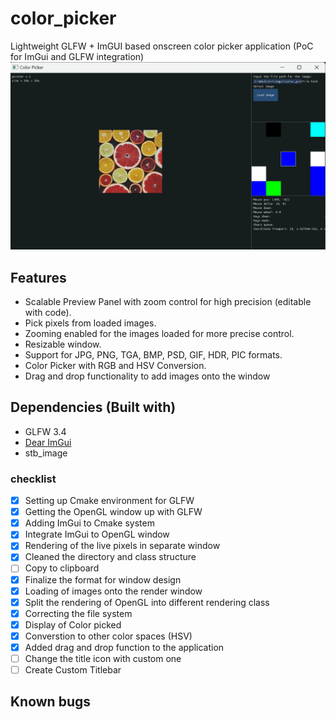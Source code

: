 # color_picker
Lightweight GLFW + ImGUI based onscreen color picker application (PoC for ImGui and GLFW integration)
<img src = "resoures/window_1.png" width="700">

## Features
- Scalable Preview Panel with zoom control for high precision (editable with code).
- Pick pixels from loaded images.
- Zooming enabled for the images loaded for more precise control.
- Resizable window.
- Support for JPG, PNG, TGA, BMP, PSD, GIF, HDR, PIC formats.
- Color Picker with RGB and HSV Conversion.
- Drag and drop functionality to add images onto the window

## Dependencies (Built with)  
-   GLFW 3.4
-   [Dear ImGui](https://github.com/ocornut/imgui)
-   stb_image

### checklist
- [X] Setting up Cmake environment for GLFW  
- [X] Getting the OpenGL window up with GLFW  
- [X] Adding ImGui to Cmake system  
- [X] Integrate ImGui to OpenGL window  
- [X] Rendering of the live pixels in separate window
- [X] Cleaned the directory and class structure
- [ ] Copy to clipboard
- [X] Finalize the format for window design
- [X] Loading of images onto the render window
- [X] Split the rendering of OpenGL into different rendering class
- [X] Correcting the file system
- [X] Display of Color picked
- [X] Converstion to other color spaces (HSV)
- [X] Added drag and drop function to the application
- [ ] Change the title icon with custom one
- [ ] Create Custom Titlebar

## Known bugs

